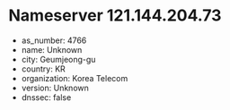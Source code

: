 # Nameserver 121.144.204.73

* as_number: 4766
* name: Unknown
* city: Geumjeong-gu
* country: KR
* organization: Korea Telecom
* version: Unknown
* dnssec: false
